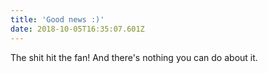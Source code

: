 ```yaml
---
title: 'Good news :)'
date: 2018-10-05T16:35:07.601Z
---
```

The shit hit the fan! And there's nothing you can do about it.
